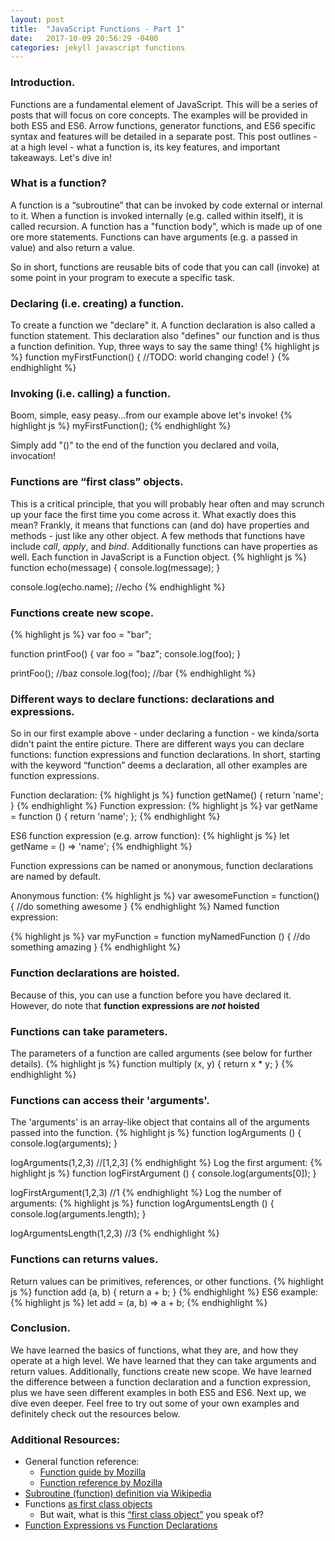 ```yaml
---
layout: post
title:  "JavaScript Functions - Part 1"
date:   2017-10-09 20:56:29 -0400
categories: jekyll javascript functions
---
```


### **Introduction**.
Functions are a fundamental element of JavaScript.  This will be a series of posts that will focus on core concepts. The examples will be provided in both ES5 and ES6. Arrow functions, generator functions, and ES6 specific syntax and features will be detailed in a separate post. This post outlines - at a high level - what a function is, its key features, and important takeaways. Let's dive in!

### **What is a function?**
A function is a “subroutine” that can be invoked by code external or internal to it.  When a function is invoked internally (e.g. called within itself), it is called recursion. A function has a "function body", which is made up of one ore more statements. Functions can have arguments (e.g. a passed in value) and also return a value.

So in short, functions are reusable bits of code that you can call (invoke) at some point in your program to execute a specific task.

### **Declaring (i.e. creating) a function.**
To create a function we "declare" it.  A function declaration is also called a function statement. This declaration also "defines" our function and is thus a function definition. Yup, three ways to say the same thing!
{% highlight js %}
function myFirstFunction() {
  //TODO: world changing code!
}
{% endhighlight %}

### **Invoking (i.e. calling) a function.**
Boom, simple, easy peasy...from our example above let's invoke!
{% highlight js %}
myFirstFunction();
{% endhighlight %}

Simply add "()" to the end of the function you declared and voila, invocation!

### **Functions are “first class” objects.**
This is a critical principle, that you will probably hear often and may scrunch up your face the first time you come across it. What exactly does this mean? Frankly, it means that functions can (and do) have properties and methods - just like any other object. A few methods that functions have include _call_, _apply_, and _bind_.  Additionally functions can have properties as well. Each function in JavaScript is a Function object.
{% highlight js %}
function echo(message) {
  console.log(message);
}

console.log(echo.name); //echo
{% endhighlight %}

### **Functions create new scope.**
{% highlight js %}
var foo = "bar";

function printFoo() {
  var foo = "baz";
  console.log(foo);
}

printFoo();       //baz
console.log(foo); //bar
{% endhighlight %}

### **Different ways to declare functions: declarations and expressions.**
So in our first example above - under declaring a function - we kinda/sorta didn't paint the entire picture.  There are different ways you can declare functions: function expressions and function declarations. In short, starting with the keyword “function” deems a declaration, all other examples are function expressions.  

Function declaration:
{% highlight js %}
function getName() {
  return 'name';
}
{% endhighlight %}
Function expression:
{% highlight js %}
var getName = function () {
  return 'name';
};
{% endhighlight %}

ES6 function expression (e.g. arrow function):
{% highlight js %}
let getName = () => 'name';
{% endhighlight %}

Function expressions can be named or anonymous, function declarations are named by default.

Anonymous function:
{% highlight js %}
var awesomeFunction = function() {
  //do something awesome
}
{% endhighlight %}
Named function expression:

{% highlight js %}
var myFunction = function myNamedFunction () {
  //do something amazing
}
{% endhighlight %}

### **Function declarations are hoisted.**  
Because of this, you can use a function before you have declared it.  However, do note that **function expressions are _not_ hoisted**

### **Functions can take parameters.**  
The parameters of a function are called arguments (see below for further details).
{% highlight js %}
function multiply (x, y) {
  return x * y;
}
{% endhighlight %}

### **Functions can access their 'arguments'.**
The 'arguments' is an array-like object that contains all of the arguments passed into the function.
{% highlight js %}
function logArguments () {
  console.log(arguments);
}

logArguments(1,2,3) //[1,2,3]
{% endhighlight %}
Log the first argument:
{% highlight js %}
function logFirstArgument () {
  console.log(arguments[0]);
}

logFirstArgument(1,2,3) //1
{% endhighlight %}
Log the number of arguments:
{% highlight js %}
function logArgumentsLength () {
  console.log(arguments.length);
}

logArgumentsLength(1,2,3) //3
{% endhighlight %}

### **Functions can returns values.**
Return values can be primitives, references, or other functions.
{% highlight js %}
function add (a, b) {
  return a + b;
}
{% endhighlight %}
ES6 example:
{% highlight js %}
let add = (a, b) => a + b;
{% endhighlight %}

### **Conclusion.**
We have learned the basics of functions, what they are, and how they operate at a high level. We have learned that they can take arguments and return values.  Additionally, functions create new scope.  We have learned the difference between a function declaration and a function expression, plus we have seen different examples in both ES5 and ES6. Next up, we dive even deeper. Feel free to try out some of your own examples and definitely check out the resources below.

### **Additional Resources**:
- General function reference:
  - [Function guide by Mozilla](https://developer.mozilla.org/en-US/docs/Web/JavaScript/Guide/Functions)
  - [Function reference by Mozilla](https://developer.mozilla.org/en-US/docs/Web/JavaScript/Reference/Functions)
- [Subroutine (function) definition via Wikipedia](https://en.wikipedia.org/wiki/Subroutine)
- Functions [as first class objects](https://appendto.com/2016/10/javascript-functions-as-first-class-objects/)
  - But wait, what is this [“first class object”](https://stackoverflow.com/questions/705173/what-is-meant-by-first-class-object) you speak of?
- [Function Expressions vs Function Declarations](https://www.sitepoint.com/function-expressions-vs-declarations/)
